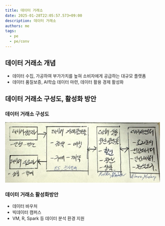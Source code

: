 ```yaml
---
title: 데이터 거래소
date: 2025-01-28T22:05:57.573+09:00
description: 데이터 거래소
authors: me
tags:
  - pe
  - pe/conv
---
```


## 데이터 거래소 개념

- 데이터 수집, 가공하여 부가가치를 높혀 소비자에게 공급하는 대규모 플랫폼
- 데이터 품질보증, AI학습 데이터 마련, 데이터 활용 경제 활성화

## 데이터 거래소 구성도, 활성화 방안

### 데이터 거래소 구성도

![데이터 거래소](./assets/데이터거래소.jpg)

### 데이터 거래소 활성화방안

- 데이터 바우처
- 빅데이터 캠퍼스
- VM, R, Spark 등 데이터 분석 환경 지원

